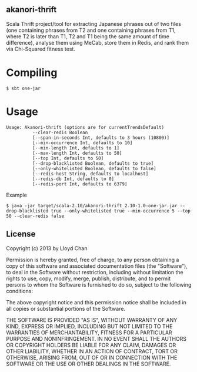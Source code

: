 akanori-thrift
------------------

Scala Thrift project/tool for extracting Japanese phrases out of two files (one containing phrases from T2 and one containing phrases from T1, where T2 is later than T1, T2 and T1 being the same amount of time difference), analyse them using MeCab, store them in Redis, and rank them via Chi-Squared fitness test.

Compiling
=======

`$ sbt one-jar`

Usage
=====

```
Usage: Akanori-thrift (options are for currentTrendsDefault)
          --clear-redis Boolean
          [--span-in-seconds Int, defaults to 3 hours (10800)]
          [--min-occurrence Int, defaults to 10]
          [--min-length Int, defaults to 1]
          [--max-length Int, defaults to 50]
          [--top Int, defaults to 50]
          [--drop-blacklisted Boolean, defaults to true]
          [--only-whitelisted Boolean, defaults to false]
          [--redis-host String, defaults to localhost]
          [--redis-db Int, defaults to 0]
          [--redis-port Int, defaults to 6379]

```

Example
```
$ java -jar target/scala-2.10/akanori-thrift_2.10-1.0-one-jar.jar --drop-blacklisted true --only-whitelisted true --min-occurrence 5 --top 50 --clear-redis false
```

## License

Copyright (c) 2013 by Lloyd Chan

Permission is hereby granted, free of charge, to any person obtaining a
copy of this software and associated documentation files (the
"Software"), to deal in the Software without restriction, including
without limitation the rights to use, copy, modify, merge, publish,
distribute, and to permit persons to whom the Software is furnished to do so, subject to
the following conditions:

The above copyright notice and this permission notice shall be included
in all copies or substantial portions of the Software.

THE SOFTWARE IS PROVIDED "AS IS", WITHOUT WARRANTY OF ANY KIND, EXPRESS
OR IMPLIED, INCLUDING BUT NOT LIMITED TO THE WARRANTIES OF
MERCHANTABILITY, FITNESS FOR A PARTICULAR PURPOSE AND NONINFRINGEMENT.
IN NO EVENT SHALL THE AUTHORS OR COPYRIGHT HOLDERS BE LIABLE FOR ANY
CLAIM, DAMAGES OR OTHER LIABILITY, WHETHER IN AN ACTION OF CONTRACT,
TORT OR OTHERWISE, ARISING FROM, OUT OF OR IN CONNECTION WITH THE
SOFTWARE OR THE USE OR OTHER DEALINGS IN THE SOFTWARE.